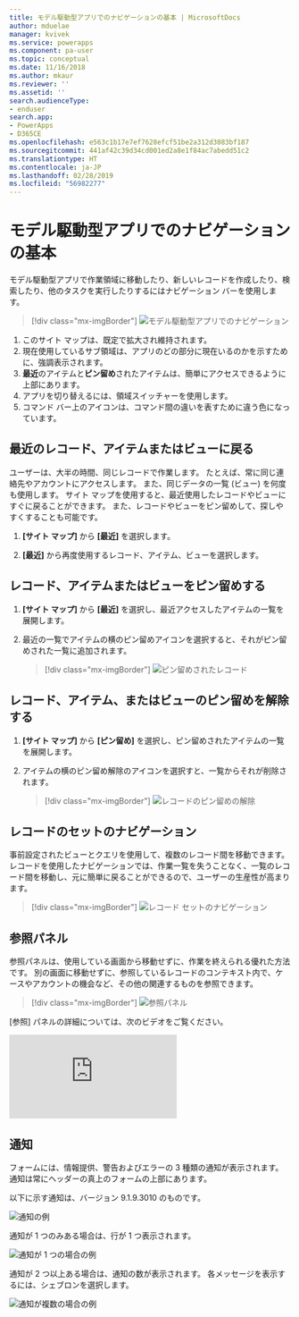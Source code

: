 ```yaml
---
title: モデル駆動型アプリでのナビゲーションの基本 | MicrosoftDocs
author: mduelae
manager: kvivek
ms.service: powerapps
ms.component: pa-user
ms.topic: conceptual
ms.date: 11/16/2018
ms.author: mkaur
ms.reviewer: ''
ms.assetid: ''
search.audienceType:
- enduser
search.app:
- PowerApps
- D365CE
ms.openlocfilehash: e563c1b17e7ef7628efcf51be2a312d3083bf187
ms.sourcegitcommit: 441af42c39d34cd001ed2a8e1f84ac7abedd51c2
ms.translationtype: HT
ms.contentlocale: ja-JP
ms.lasthandoff: 02/28/2019
ms.locfileid: "56982277"
---
```

#  <a name="basic-navigation-in-a-model-driven-app"></a>モデル駆動型アプリでのナビゲーションの基本 

モデル駆動型アプリで作業領域に移動したり、新しいレコードを作成したり、検索したり、他のタスクを実行したりするにはナビゲーション バーを使用します。

> [!div class="mx-imgBorder"]
> ![モデル駆動型アプリでのナビゲーション](media/nav.png "モデル駆動型アプリでのナビゲーション")

1. このサイト マップは、既定で拡大され維持されます。
2. 現在使用しているサブ領域は、アプリのどの部分に現在いるのかを示すために、強調表示されます。
3. **最近**のアイテムと**ピン留め**されたアイテムは、簡単にアクセスできるように上部にあります。 
4. アプリを切り替えるには、領域スイッチャーを使用します。
5. コマンド バー上のアイコンは、コマンド間の違いを表すために違う色になっています。
  
## <a name="get-back-to-recent-records-items-or-view"></a>最近のレコード、アイテムまたはビューに戻る
ユーザーは、大半の時間、同じレコードで作業します。 たとえば、常に同じ連絡先やアカウントにアクセスします。 また、同じデータの一覧 (ビュー) を何度も使用します。 サイト マップを使用すると、最近使用したレコードやビューにすぐに戻ることができます。 また、レコードやビューをピン留めして、探しやすくすることも可能です。 
  
1. **[サイト マップ]** から **[最近]** を選択します。
  
2. **[最近]** から再度使用するレコード、アイテム、ビューを選択します。 

## <a name="pin-records-items-or-view"></a>レコード、アイテムまたはビューをピン留めする

1. **[サイト マップ]** から **[最近]** を選択し、最近アクセスしたアイテムの一覧を展開します。
2. 最近の一覧でアイテムの横のピン留めアイコンを選択すると、それがピン留めされた一覧に追加されます。

   > [!div class="mx-imgBorder"]
   > ![ピン留めされたレコード](media/pinnedrecords.png "ピン留めされたレコード")

## <a name="unpin-records-items-or-view"></a>レコード、アイテム、またはビューのピン留めを解除する

1. **[サイト マップ]** から **[ピン留め]** を選択し、ピン留めされたアイテムの一覧を展開します。
2. アイテムの横のピン留め解除のアイコンを選択すと、一覧からそれが削除されます。  

   > [!div class="mx-imgBorder"]
   > ![レコードのピン留めの解除](media/unpinnedrecords.png "レコードのピン留めの解除")

## <a name="record-set-navigation"></a>レコードのセットのナビゲーション 
事前設定されたビューとクエリを使用して、複数のレコード間を移動できます。 レコードを使用したナビゲーションでは、作業一覧を失うことなく、一覧のレコード間を移動し、元に簡単に戻ることができるので、ユーザーの生産性が高まります。

> [!div class="mx-imgBorder"]
> ![レコード セットのナビゲーション](media/recordset.png "レコード セットのナビゲーション")

## <a name="reference-panel"></a>参照パネル
参照パネルは、使用している画面から移動せずに、作業を終えられる優れた方法です。 別の画面に移動せずに、参照しているレコードのコンテキスト内で、ケースやアカウントの機会など、その他の関連するものを参照できます。

> [!div class="mx-imgBorder"]
> ![参照パネル](media/reference-panel.png "参照パネル")

 [参照] パネルの詳細については、次のビデオをご覧ください。

<div class="embeddedvideo"><iframe src="https://www.microsoft.com/en-us/videoplayer/embed/d8224c3f-6e20-4b8e-9d0d-b0f5602c7708" frameborder="0" allowfullscreen=""></iframe></div>

## <a name="notifications"></a>通知 

フォームには、情報提供、警告およびエラーの 3 種類の通知が表示されます。 通知は常にヘッダーの真上のフォームの上部にあります。

以下に示す通知は、バージョン 9.1.9.3010 のものです。

![通知の例](media/notifications.png "通知の例")

通知が 1 つのみある場合は、行が 1 つ表示されます。

![通知が 1 つの場合の例](media/single_notification.png "通知が 1 つの場合の例")

通知が 2 つ以上ある場合は、通知の数が表示されます。 各メッセージを表示するには、シェブロンを選択します。

![通知が複数の場合の例](media/multiple_notification.png "通知が複数の場合の例")



